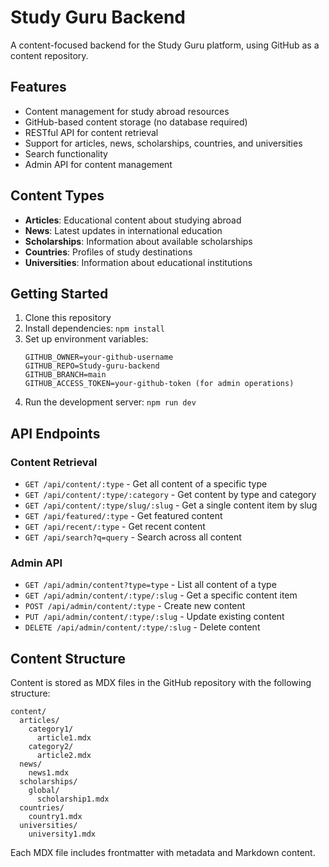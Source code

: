 # Study Guru Backend

A content-focused backend for the Study Guru platform, using GitHub as a content repository.

## Features

- Content management for study abroad resources
- GitHub-based content storage (no database required)
- RESTful API for content retrieval
- Support for articles, news, scholarships, countries, and universities
- Search functionality
- Admin API for content management

## Content Types

- **Articles**: Educational content about studying abroad
- **News**: Latest updates in international education
- **Scholarships**: Information about available scholarships
- **Countries**: Profiles of study destinations
- **Universities**: Information about educational institutions

## Getting Started

1. Clone this repository
2. Install dependencies: `npm install`
3. Set up environment variables:
   ```
   GITHUB_OWNER=your-github-username
   GITHUB_REPO=Study-guru-backend
   GITHUB_BRANCH=main
   GITHUB_ACCESS_TOKEN=your-github-token (for admin operations)
   ```
4. Run the development server: `npm run dev`

## API Endpoints

### Content Retrieval

- `GET /api/content/:type` - Get all content of a specific type
- `GET /api/content/:type/:category` - Get content by type and category
- `GET /api/content/:type/slug/:slug` - Get a single content item by slug
- `GET /api/featured/:type` - Get featured content
- `GET /api/recent/:type` - Get recent content
- `GET /api/search?q=query` - Search across all content

### Admin API

- `GET /api/admin/content?type=type` - List all content of a type
- `GET /api/admin/content/:type/:slug` - Get a specific content item
- `POST /api/admin/content/:type` - Create new content
- `PUT /api/admin/content/:type/:slug` - Update existing content
- `DELETE /api/admin/content/:type/:slug` - Delete content

## Content Structure

Content is stored as MDX files in the GitHub repository with the following structure:

```
content/
  articles/
    category1/
      article1.mdx
    category2/
      article2.mdx
  news/
    news1.mdx
  scholarships/
    global/
      scholarship1.mdx
  countries/
    country1.mdx
  universities/
    university1.mdx
```

Each MDX file includes frontmatter with metadata and Markdown content.

